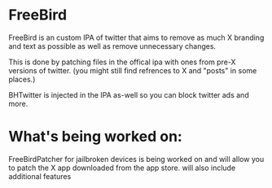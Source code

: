 # FreeBird
FreeBird is an custom IPA of twitter that aims to remove as much X branding and text as possible as well as remove unnecessary changes.

This is done by patching files in the offical ipa with ones from pre-X versions of twitter. (you might still find refrences to X and "posts" in some places.)

BHTwitter is injected in the IPA as-well so you can block twitter ads and more.

# What's being worked on:
FreeBirdPatcher for jailbroken devices is being worked on and will allow you to patch the X app downloaded from the app store. will also include additional features
